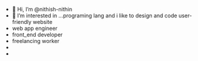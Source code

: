 - 👋 Hi, I’m @nithish-nithin
- 👀 I’m interested in ...programing lang and i like to design and code  user-friendly website 
-  web app engineer
-  front_end developer
-  freelancing worker
- 
- 

<!---
nithish-nithin/nithish-nithin is a ✨ special ✨ repository because its `README.md` (this file) appears on your GitHub profile.
You can click the Preview link to take a look at your changes.
--->
